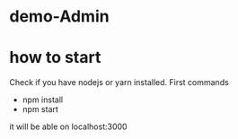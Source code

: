 # demo-Admin

# how to start

Check if you have nodejs or yarn installed.
First commands
* npm install
* npm start

it will be able on localhost:3000

